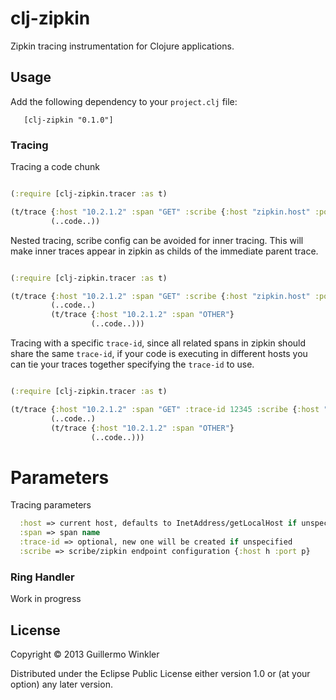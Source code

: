 # clj-zipkin

Zipkin tracing instrumentation for Clojure applications.

## Usage

Add the following dependency to your `project.clj` file:

       [clj-zipkin "0.1.0"]

### Tracing

Tracing a code chunk 

```clojure

(:require [clj-zipkin.tracer :as t)

(t/trace {:host "10.2.1.2" :span "GET" :scribe {:host "zipkin.host" :port 9410}}
         (..code..))

```

Nested tracing, scribe config can be avoided for inner tracing. This will make inner traces
 appear in zipkin as childs of the immediate parent trace.

```clojure

(:require [clj-zipkin.tracer :as t)

(t/trace {:host "10.2.1.2" :span "GET" :scribe {:host "zipkin.host" :port 9410}}
         (..code..)
         (t/trace {:host "10.2.1.2" :span "OTHER"}
                  (..code..)))

```

Tracing with a specific `trace-id`, since all related spans in zipkin should share the
same `trace-id`, if your code is executing in different hosts you can tie your traces
together specifying the `trace-id` to use.

```clojure

(:require [clj-zipkin.tracer :as t)

(t/trace {:host "10.2.1.2" :span "GET" :trace-id 12345 :scribe {:host "zipkin.host" :port 9410}}
         (..code..)
         (t/trace {:host "10.2.1.2" :span "OTHER"}
                  (..code..)))

```

Parameters
==========

Tracing parameters

```clojure
  :host => current host, defaults to InetAddress/getLocalHost if unspecified
  :span => span name
  :trace-id => optional, new one will be created if unspecified
  :scribe => scribe/zipkin endpoint configuration {:host h :port p}
```


### Ring Handler

Work in progress

## License

Copyright © 2013 Guillermo Winkler

Distributed under the Eclipse Public License either version 1.0 or (at
your option) any later version.
